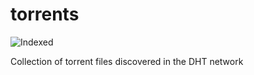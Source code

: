 torrents 
========
![Indexed](https://img.shields.io/badge/indexed-72797-blue)

Collection of torrent files discovered in the DHT network
